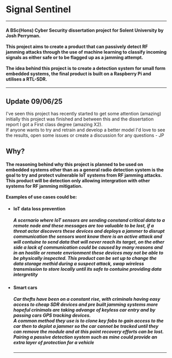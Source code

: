 # Signal Sentinel
--- 
#### A BSc(Hons) Cyber Security dissertation project for Solent University by Josh Perryman.<br><br>This project aims to create a product that can passively detect RF jamming attacks through the use of machine learning to classify incoming signals as either safe or to be flagged up as a jamming attempt.<br><br>The idea behind this project is to create a detection system for small form embedded systems, the final product is built on a Raspberry Pi and utilises a RTL-SDR.
---

## Update 09/06/25

I've seen this project has recently started to get some attention (amazing) initially this project was finished and between this and the dissertation report I got a First class degree (amazing X2).<br>If anyone wants to try and retrain and develop a better model I'd love to see the results, open some issues or create a discussion for any questions - JP

## Why?

#### The reasoning behind why this project is planned to be used on embedded systems other than as a general radio detection system is the goal to try and protect vulnerable IoT systems from RF jamming attacks.<br>This product will be detection only allowing intergration with other systems for RF jamming mitigation.<br><br>Examples of use cases could be:

- #### IoT data loss prevention
  ##### A scernario where IoT sensors are sending constand critical data to a remote node and these messages are too valuable to be lost, if a threat actor discovers these devices and deploys a jammer to disrupt communication the sensors wont know there is an active attack and will contuine to send data that will never reach its target, on the other side a lack of communication could be caused by many reasons and in an hostile or remote envrionment these devices may not be able to be physically inspected. This product can be set up to change the data storage methid during a suspect attack, swap wireless transmission to store locally until its safe to contuine providing data intergretity 

- #### Smart cars
  ##### Car thefts have been on a constant rise, with criminals having easy access to cheap SDR devices and pre built jamming systems more hopeful crinimals are taking advange of keyless car entry and by passing cars GPS tracking devices. <br>A common method they use is to clone key fobs to gain access to the car then to deplot a jammer so the car cannot be tracked until they can remove the module and at this point recovery efforts can be lost. Pairing a passive detection system such as mine could provide an extra layer of protection for a vehicle 

  ---
 
